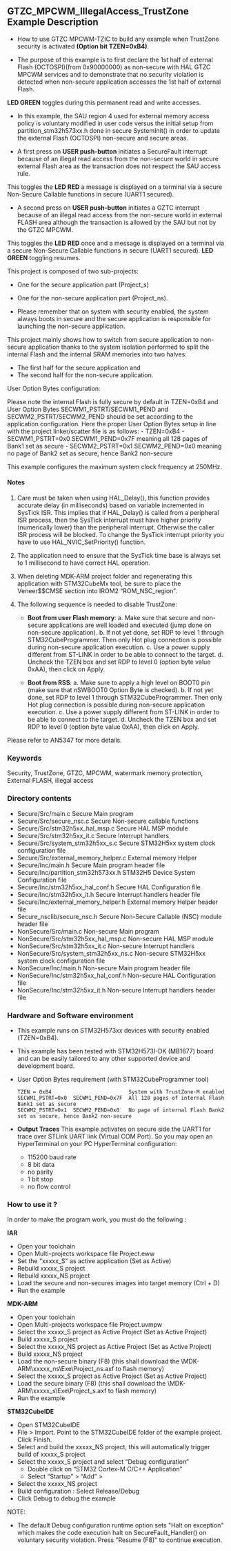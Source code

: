## <b>GTZC_MPCWM_IllegalAccess_TrustZone Example Description</b>

- How to use GTZC MPCWM-TZIC to build any example when TrustZone security is activated **(Option bit TZEN=0xB4)**.

- The purpose of this example is to first declare the 1st half of external Flash (OCTOSPI)(from 0x90000000) as non-secure with HAL GTZC MPCWM services and to demonstrate that no security violation is detected when non-secure application accesses the 1st half of external Flash.

**LED GREEN** toggles during this permanent read and write accesses.

- In this example, the SAU region 4 used for external memory access policy is voluntary modified in user code versus the initial setup from partition_stm32h573xx.h done in secure SystemInit() in order to update the external Flash (OCTOSPI) non-secure and secure areas.

- A first press on **USER push-button** initiates a SecureFault interrupt because of an illegal read access from the non-secure world in secure external Flash area as the transaction does not respect the SAU access rule.

This toggles the **LED RED** a message is displayed on a terminal via a secure Non-Secure Callable functions in secure (UART1 secured).

- A second press on **USER push-button** initiates a GZTC interrupt because of an illegal read access from the non-secure world in external FLASH area although the transaction is allowed by the SAU but not by the GTZC MPCWM.

This toggles the **LED RED** once and a message is displayed on a terminal via a secure
Non-Secure Callable functions in secure (UART1 secured). **LED GREEN** toggling resumes.

This project is composed of two sub-projects:

- One for the secure application part (Project_s)
- One for the non-secure application part (Project_ns).

- Please remember that on system with security enabled, the system always boots in secure and the secure application is responsible for launching the non-secure application.

This project mainly shows how to switch from secure application to non-secure application thanks to the system isolation performed to split the internal Flash and the internal SRAM memories into two halves:

 - The first half for the secure application and
 - The second half for the non-secure application.

User Option Bytes configuration:

Please note the internal Flash is fully secure by default in TZEN=0xB4 and User Option Bytes SECWM1_PSTRT/SECWM1_PEND and SECWM2_PSTRT/SECWM2_PEND should be set according to the application configuration. Here the proper User Option Bytes setup in line with the project linker/scatter
file is as follows:
     - TZEN=0xB4
     - SECWM1_PSTRT=0x0  SECWM1_PEND=0x7F  meaning all 128 pages of Bank1 set as secure
     - SECWM2_PSTRT=0x1  SECWM2_PEND=0x0   meaning no page of Bank2 set as secure, hence Bank2 non-secure

This example configures the maximum system clock frequency at 250MHz.

#### <b>Notes</b>
 1. Care must be taken when using HAL_Delay(), this function provides accurate delay (in milliseconds)
      based on variable incremented in SysTick ISR. This implies that if HAL_Delay() is called from
      a peripheral ISR process, then the SysTick interrupt must have higher priority (numerically lower)
      than the peripheral interrupt. Otherwise the caller ISR process will be blocked.
      To change the SysTick interrupt priority you have to use HAL_NVIC_SetPriority() function.

 2. The application need to ensure that the SysTick time base is always set to 1 millisecond
      to have correct HAL operation.

 3. When deleting MDK-ARM project folder and regenerating this application with STM32CubeMx tool, be sure to place the Veneer$$CMSE section into IROM2 “ROM_NSC_region”.

 4. The following sequence is needed to disable TrustZone:

      - **Boot from user Flash memory**:
         a. Make sure that secure and non-secure applications are well loaded and executed (jump done on non-secure application).
         b. If not yet done, set RDP to level 1 through STM32CubeProgrammer. Then only Hot plug connection is possible during non-secure application execution.
         c. Use a power supply different from ST-LINK in order to be able to connect to the target.
         d. Uncheck the TZEN box and set RDP to level 0 (option byte value 0xAA), then click on Apply.

     - **Boot from RSS**:
         a. Make sure to apply a high level on BOOT0 pin (make sure that nSWBOOT0 Option Byte is checked).
         b. If not yet done, set RDP to level 1 through STM32CubeProgrammer. Then only Hot plug connection is possible during non-secure application execution.
         c. Use a power supply different from ST-LINK in order to be able to connect to the target.
         d. Uncheck the TZEN box and set RDP to level 0 (option byte value 0xAA), then click on Apply.


  Please refer to AN5347 for more details.

### <b>Keywords</b>

Security, TrustZone, GTZC, MPCWM, watermark memory protection, External FLASH, illegal access

### <b>Directory contents</b>

  - Secure/Src/main.c                            Secure Main program
  - Secure/Src/secure_nsc.c                      Secure Non-secure callable functions
  - Secure/Src/stm32h5xx_hal_msp.c               Secure HAL MSP module
  - Secure/Src/stm32h5xx_it.c                    Secure Interrupt handlers
  - Secure/Src/system_stm32h5xx_s.c              Secure STM32H5xx system clock configuration file
  - Secure/Src/external_memory_helper.c          External memory Helper
  - Secure/Inc/main.h                            Secure Main program header file
  - Secure/Inc/partition_stm32h573xx.h           STM32H5 Device System Configuration file
  - Secure/Inc/stm32h5xx_hal_conf.h              Secure HAL Configuration file
  - Secure/Inc/stm32h5xx_it.h                    Secure Interrupt handlers header file
  - Secure/Inc/external_memory_helper.h          External memory Helper header file
  - Secure_nsclib/secure_nsc.h                   Secure Non-Secure Callable (NSC) module header file
  - NonSecure/Src/main.c                         Non-secure Main program
  - NonSecure/Src/stm32h5xx_hal_msp.c            Non-secure HAL MSP module
  - NonSecure/Src/stm32h5xx_it.c                 Non-secure Interrupt handlers
  - NonSecure/Src/system_stm32h5xx_ns.c          Non-secure STM32H5xx system clock configuration file
  - NonSecure/Inc/main.h                         Non-secure Main program header file
  - NonSecure/Inc/stm32h5xx_hal_conf.h           Non-secure HAL Configuration file
  - NonSecure/Inc/stm32h5xx_it.h                 Non-secure Interrupt handlers header file

### <b>Hardware and Software environment</b>

  - This example runs on STM32H573xx devices with security enabled (TZEN=0xB4).

  - This example has been tested with STM32H573I-DK (MB1677) board and can be
    easily tailored to any other supported device and development board.

  - User Option Bytes requirement (with STM32CubeProgrammer tool)

        TZEN = 0xB4                         System with TrustZone-M enabled
        SECWM1_PSTRT=0x0  SECWM1_PEND=0x7F  All 128 pages of internal Flash Bank1 set as secure
        SECWM2_PSTRT=0x1  SECWM2_PEND=0x0   No page of internal Flash Bank2 set as secure, hence Bank2 non-secure

- **Output Traces**
This example activates on secure side the UART1 for trace over STLink UART link (Virtual COM Port).
So you may open an HyperTerminal on your PC
HyperTerminal configuration:

    - 115200 baud rate
    - 8 bit data
    - no parity
    - 1 bit stop
    - no flow control

### <b>How to use it ?</b>

In order to make the program work, you must do the following :

<b>IAR</b>

 - Open your toolchain
 - Open Multi-projects workspace file Project.eww
 - Set the "xxxxx_S" as active application (Set as Active)
 - Rebuild xxxxx_S project
 - Rebuild xxxxx_NS project
 - Load the secure and non-secures images into target memory (Ctrl + D)
 - Run the example

<b>MDK-ARM</b>

 - Open your toolchain
 - Open Multi-projects workspace file Project.uvmpw
 - Select the xxxxx_S project as Active Project (Set as Active Project)
 - Build xxxxx_S project
 - Select the xxxxx_NS project as Active Project (Set as Active Project)
 - Build xxxxx_NS project
 - Load the non-secure binary (F8)
   (this shall download the \MDK-ARM\xxxxx_ns\Exe\Project_ns.axf to flash memory)
 - Select the xxxxx_S project as Active Project (Set as Active Project)
 - Load the secure binary (F8)
   (this shall download the \MDK-ARM\xxxxx_s\Exe\Project_s.axf to flash memory)
 - Run the example

<b>STM32CubeIDE</b>

 - Open STM32CubeIDE
 - File > Import. Point to the STM32CubeIDE folder of the example project. Click Finish.
 - Select and build the xxxxx_NS project, this will automatically trigger build of xxxxx_S project
 - Select the xxxxx_S project and select “Debug configuration”
   - Double click on “STM32 Cortex-M C/C++ Application”
   - Select  “Startup” >  “Add” >
 - Select the xxxxx_NS project
 - Build configuration : Select Release/Debug
 - Click Debug to debug the example

 NOTE:
 - The default Debug configuration runtime option sets "Halt on exception" which
   makes the code execution halt on SecureFault_Handler() on voluntary security violation.
   Press "Resume (F8)" to continue execution.
